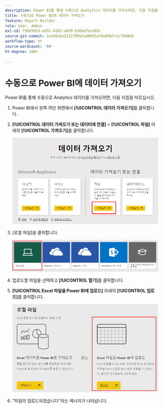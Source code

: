 ```yaml
---
description: Power BI를 통해 수동으로 Analytics 데이터를 가져오려면, 다음 지침을 따르십시오.
title: 수동으로 Power BI에 데이터 가져오기
feature: Report Builder
role: User, Admin
exl-id: f5685653-ed31-4183-a6d9-b36bdfecd85c
source-git-commit: 1ee50c6a2231795b2ad0015a79e09b7c1c74d850
workflow-type: ht
source-wordcount: '90'
ht-degree: 100%

---
```


# 수동으로 Power BI에 데이터 가져오기

Power BI를 통해 수동으로 Analytics 데이터를 가져오려면, 다음 지침을 따르십시오.

1. Power BI에서 왼쪽 하단 화면에서 **[!UICONTROL 데이터 가져오기]**&#x200B;를 클릭합니다.
1. **[!UICONTROL 데이터 가져오기 또는 데이터에 연결]** > **[!UICONTROL 파일]** 아래의 **[!UICONTROL 가져오기]**&#x200B;를 클릭합니다.

   ![](assets/get-data.png)

1. [로컬 파일]을 클릭합니다.

   ![](assets/local-file.png)

1. 업로드할 파일을 선택하고 **[!UICONTROL 열기]**&#x200B;를 클릭합니다.
1. **[!UICONTROL Excel 파일을 Power BI에 업로드]** 아래의 **[!UICONTROL 업로드]**&#x200B;를 클릭합니다.

   ![](assets/upload-excel-file.png)

1. &quot;파일이 업로드되었습니다&quot;라는 메시지가 나타납니다.
